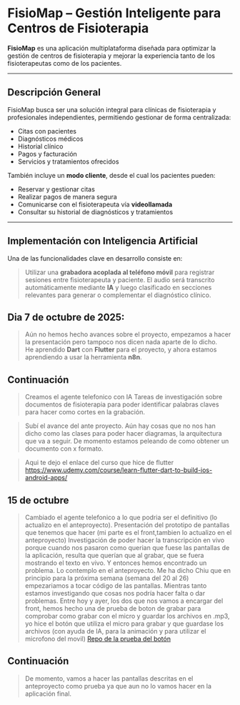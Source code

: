 # FisioMap – Gestión Inteligente para Centros de Fisioterapia

**FisioMap** es una aplicación multiplataforma diseñada para optimizar la gestión de centros de fisioterapia y mejorar la experiencia tanto de los fisioterapeutas como de los pacientes.

---

## Descripción General

FisioMap busca ser una solución integral para clínicas de fisioterapia y profesionales independientes, permitiendo gestionar de forma centralizada:

- Citas con pacientes
- Diagnósticos médicos
- Historial clínico
- Pagos y facturación
- Servicios y tratamientos ofrecidos

También incluye un **modo cliente**, desde el cual los pacientes pueden:

- Reservar y gestionar citas
- Realizar pagos de manera segura
- Comunicarse con el fisioterapeuta vía **videollamada**
- Consultar su historial de diagnósticos y tratamientos

---

## Implementación con Inteligencia Artificial

Una de las funcionalidades clave en desarrollo consiste en:

> Utilizar una **grabadora acoplada al teléfono móvil** para registrar sesiones entre fisioterapeuta y paciente. El audio será transcrito automáticamente mediante **IA** y luego clasificado en secciones relevantes para generar o complementar el diagnóstico clínico.


## Dia 7 de octubre de 2025:

> Aún no hemos hecho avances sobre el proyecto, empezamos a hacer la presentación pero tampoco nos dicen nada aparte de lo dicho.  
He aprendido **Dart** con **Flutter** para el proyecto, y ahora estamos aprendiendo a usar la herramienta **n8n**.

## Continuación
> Creamos el agente telefonico con IA 
> Tareas de investigación sobre documentos de fisioterapia para poder identificar palabras claves para hacer como cortes en la grabación.

> Subí el avance del ante proyecto. Aún hay cosas que no nos han dicho como las clases para poder hacer diagramas, la arquitectura que va a seguir. De momento estamos peleando de como obtener un documento con x formato. 

> Aqui te dejo el enlace del curso que hice de flutter 
> https://www.udemy.com/course/learn-flutter-dart-to-build-ios-android-apps/

## 15 de octubre
> Cambiado el agente telefonico a lo que podria ser el definitivo (lo actualizo en el anteproyecto).
> Presentación del prototipo de pantallas que tenemos que hacer (mi parte es el front,tambien lo actualizo en el anteproyecto)
> Investigación de poder hacer la transcripción en vivo porque cuando nos pasaron como querian que fuese las pantallas de la aplicación, resulta que querían que al grabar, que se fuera mostrando el texto en vivo. Y entonces hemos encontrado un problema. Lo contemplo en el anteproyecto. Me ha dicho Chiu que en principio para la próxima semana (semana del 20 al 26) empezariamos a tocar código de las pantallas. Mientras tanto estamos investigando que cosas nos podría hacer falta o dar problemas.
> Entre hoy y ayer, los dos que nos vamos a encargar del front, hemos hecho una de prueba de boton de grabar para comprobar como grabar con el micro y guardar los archivos en .mp3, yo hice el botón que utiliza el micro para grabar y que guardase los archivos (con ayuda de IA, para la animación y para utilizar el microfono del movil)
[Repo de la prueba del botón](https://github.com/a-fernandez21/prueba_boton_grabar)

## Continuación 

> De momento, vamos a hacer las pantallas descritas en el anteproyecto como prueba ya que aun no lo vamos hacer en la aplicación final.
